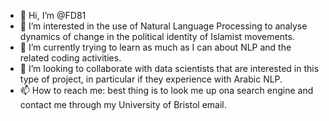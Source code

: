 - 👋 Hi, I’m @FD81
- 👀 I’m interested in the use of Natural Language Processing to analyse dynamics of change in the political identity of Islamist movements.
- 🌱 I’m currently trying to learn as much as I can about NLP and the related coding activities.
- 💞️ I’m looking to collaborate with data scientists that are interested in this type of project, in particular if they experience with Arabic NLP.
- 📫 How to reach me: best thing is to look me up ona search engine and contact me through my University of Bristol email.

<!---
FD81/FD81 is a ✨ special ✨ repository because its `README.md` (this file) appears on your GitHub profile.
You can click the Preview link to take a look at your changes.
--->
